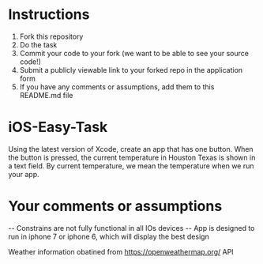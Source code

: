 # Instructions
1. Fork this repository
2. Do the task
3. Commit your code to your fork (we want to be able to see your source code!)
3. Submit a publicly viewable link to your forked repo in the application form
4. If you have any comments or assumptions, add them to this README.md file


# iOS-Easy-Task
Using the latest version of Xcode, create an app that has one button. When the button is pressed, the current temperature in Houston Texas is shown in a text field. By current temperature, we mean the temperature when we run your app.

# Your comments or assumptions

-- Constrains are not fully functional in all IOs devices
-- App is designed to run in iphone 7 or iphone 6, which will display the best design

Weather information obatined from https://openweathermap.org/ API



